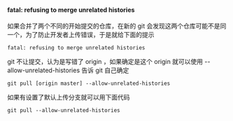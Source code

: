 

#### fatal: refusing to merge unrelated histories
如果合并了两个不同的开始提交的仓库，在新的 git 会发现这两个仓库可能不是同一个，为了防止开发者上传错误，于是就给下面的提示

    fatal: refusing to merge unrelated histories
git 不让提交，认为是写错了 origin ，如果确定是这个 origin 就可以使用 --allow-unrelated-histories 告诉 git 自己确定

    git pull [origin master] --allow-unrelated-histories
如果有设置了默认上传分支就可以用下面代码

    git pull --allow-unrelated-histories
